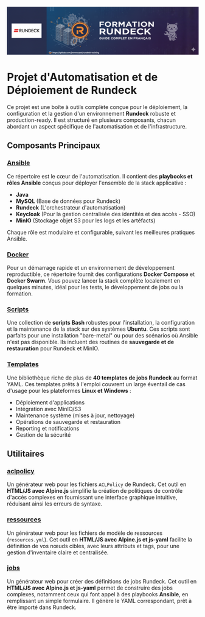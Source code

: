 ![rundeck-training](banner.png)
# Projet d'Automatisation et de Déploiement de Rundeck

Ce projet est une boîte à outils complète conçue pour le déploiement, la configuration et la gestion d'un environnement **Rundeck** robuste et production-ready. Il est structuré en plusieurs composants, chacun abordant un aspect spécifique de l'automatisation et de l'infrastructure.

## Composants Principaux

### [Ansible](./ansible/README.md)
Ce répertoire est le cœur de l'automatisation. Il contient des **playbooks et rôles Ansible** conçus pour déployer l'ensemble de la stack applicative :
- **Java**
- **MySQL** (Base de données pour Rundeck)
- **Rundeck** (L'orchestrateur d'automatisation)
- **Keycloak** (Pour la gestion centralisée des identités et des accès - SSO)
- **MinIO** (Stockage objet S3 pour les logs et les artéfacts)

Chaque rôle est modulaire et configurable, suivant les meilleures pratiques Ansible.

### [Docker](./docker/README.md)
Pour un démarrage rapide et un environnement de développement reproductible, ce répertoire fournit des configurations **Docker Compose** et **Docker Swarm**. Vous pouvez lancer la stack complète localement en quelques minutes, idéal pour les tests, le développement de jobs ou la formation.

### [Scripts](./scripts/README.md)
Une collection de **scripts Bash** robustes pour l'installation, la configuration et la maintenance de la stack sur des systèmes **Ubuntu**. Ces scripts sont parfaits pour une installation "bare-metal" ou pour des scénarios où Ansible n'est pas disponible. Ils incluent des routines de **sauvegarde et de restauration** pour Rundeck et MinIO.

### [Templates](./templates/README.md)
Une bibliothèque riche de plus de **40 templates de jobs Rundeck** au format YAML. Ces templates prêts à l'emploi couvrent un large éventail de cas d'usage pour les plateformes **Linux et Windows** :
- Déploiement d'applications
- Intégration avec MinIO/S3
- Maintenance système (mises à jour, nettoyage)
- Opérations de sauvegarde et restauration
- Reporting et notifications
- Gestion de la sécurité

## Utilitaires

### [aclpolicy](./aclpolicy/README.md)
Un générateur web pour les fichiers `ACLPolicy` de Rundeck. Cet outil en **HTML/JS avec Alpine.js** simplifie la création de politiques de contrôle d'accès complexes en fournissant une interface graphique intuitive, réduisant ainsi les erreurs de syntaxe.

### [ressources](./ressources/README.md)
Un générateur web pour les fichiers de modèle de ressources (`resources.yml`). Cet outil en **HTML/JS avec Alpine.js et js-yaml** facilite la définition de vos nœuds cibles, avec leurs attributs et tags, pour une gestion d'inventaire claire et centralisée.

### [jobs](./jobs/README.md)
Un générateur web pour créer des définitions de jobs Rundeck. Cet outil en **HTML/JS avec Alpine.js et js-yaml** permet de construire des jobs complexes, notamment ceux qui font appel à des playbooks **Ansible**, en remplissant un simple formulaire. Il génère le YAML correspondant, prêt à être importé dans Rundeck.